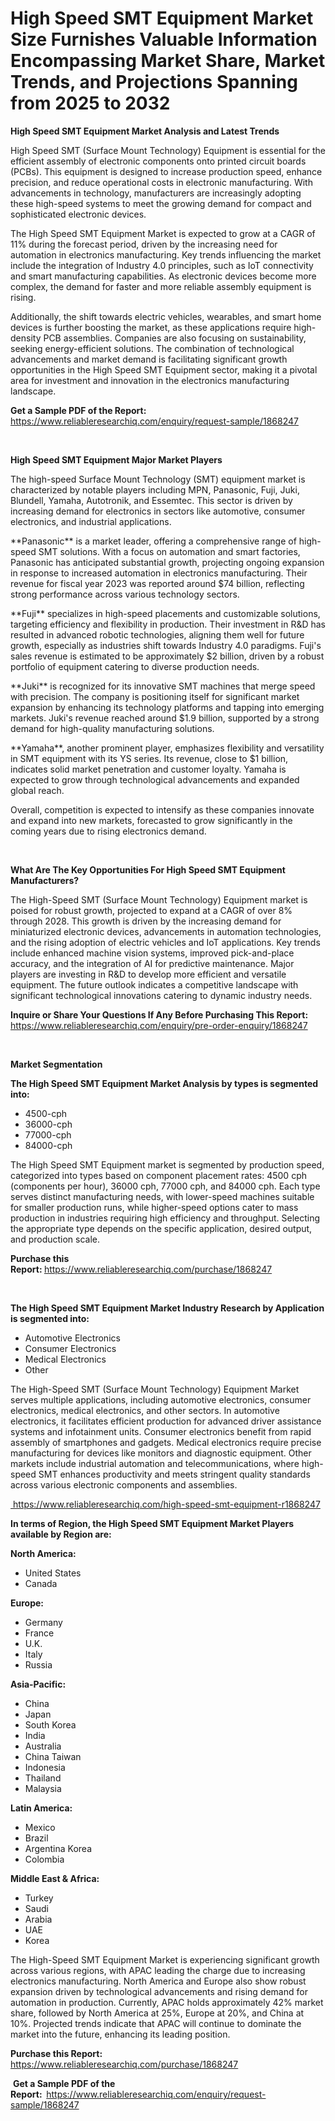 <p><h1>High Speed SMT Equipment Market Size Furnishes Valuable Information Encompassing Market Share, Market Trends, and Projections Spanning from 2025 to 2032</h1></p><p><strong>High Speed SMT Equipment Market Analysis and Latest Trends</strong></p>
<p><p>High Speed SMT (Surface Mount Technology) Equipment is essential for the efficient assembly of electronic components onto printed circuit boards (PCBs). This equipment is designed to increase production speed, enhance precision, and reduce operational costs in electronic manufacturing. With advancements in technology, manufacturers are increasingly adopting these high-speed systems to meet the growing demand for compact and sophisticated electronic devices.</p><p>The High Speed SMT Equipment Market is expected to grow at a CAGR of 11% during the forecast period, driven by the increasing need for automation in electronics manufacturing. Key trends influencing the market include the integration of Industry 4.0 principles, such as IoT connectivity and smart manufacturing capabilities. As electronic devices become more complex, the demand for faster and more reliable assembly equipment is rising.</p><p>Additionally, the shift towards electric vehicles, wearables, and smart home devices is further boosting the market, as these applications require high-density PCB assemblies. Companies are also focusing on sustainability, seeking energy-efficient solutions. The combination of technological advancements and market demand is facilitating significant growth opportunities in the High Speed SMT Equipment sector, making it a pivotal area for investment and innovation in the electronics manufacturing landscape.</p></p>
<p><strong>Get a Sample PDF of the Report:&nbsp;</strong> <a href="https://www.reliableresearchiq.com/enquiry/request-sample/1868247?utm_campaign=1087&utm_medium=2&utm_source=Github&utm_content=ia&utm_term=12042025&utm_id=high-speed-smt-equipment">https://www.reliableresearchiq.com/enquiry/request-sample/1868247</a></p>
<p>&nbsp;</p>
<p><strong>High Speed SMT Equipment Major Market Players</strong></p>
<p><p>The high-speed Surface Mount Technology (SMT) equipment market is characterized by notable players including MPN, Panasonic, Fuji, Juki, Blundell, Yamaha, Autotronik, and Essemtec. This sector is driven by increasing demand for electronics in sectors like automotive, consumer electronics, and industrial applications.</p><p>**Panasonic** is a market leader, offering a comprehensive range of high-speed SMT solutions. With a focus on automation and smart factories, Panasonic has anticipated substantial growth, projecting ongoing expansion in response to increased automation in electronics manufacturing. Their revenue for fiscal year 2023 was reported around $74 billion, reflecting strong performance across various technology sectors.</p><p>**Fuji** specializes in high-speed placements and customizable solutions, targeting efficiency and flexibility in production. Their investment in R&D has resulted in advanced robotic technologies, aligning them well for future growth, especially as industries shift towards Industry 4.0 paradigms. Fuji's sales revenue is estimated to be approximately $2 billion, driven by a robust portfolio of equipment catering to diverse production needs.</p><p>**Juki** is recognized for its innovative SMT machines that merge speed with precision. The company is positioning itself for significant market expansion by enhancing its technology platforms and tapping into emerging markets. Juki's revenue reached around $1.9 billion, supported by a strong demand for high-quality manufacturing solutions.</p><p>**Yamaha**, another prominent player, emphasizes flexibility and versatility in SMT equipment with its YS series. Its revenue, close to $1 billion, indicates solid market penetration and customer loyalty. Yamaha is expected to grow through technological advancements and expanded global reach.</p><p>Overall, competition is expected to intensify as these companies innovate and expand into new markets, forecasted to grow significantly in the coming years due to rising electronics demand.</p></p>
<p>&nbsp;</p>
<p><strong>What Are The Key Opportunities For High Speed SMT Equipment Manufacturers?</strong></p>
<p><p>The High-Speed SMT (Surface Mount Technology) Equipment market is poised for robust growth, projected to expand at a CAGR of over 8% through 2028. This growth is driven by the increasing demand for miniaturized electronic devices, advancements in automation technologies, and the rising adoption of electric vehicles and IoT applications. Key trends include enhanced machine vision systems, improved pick-and-place accuracy, and the integration of AI for predictive maintenance. Major players are investing in R&D to develop more efficient and versatile equipment. The future outlook indicates a competitive landscape with significant technological innovations catering to dynamic industry needs.</p></p>
<p><strong>Inquire or Share Your Questions If Any Before Purchasing This Report:</strong> <a href="https://www.reliableresearchiq.com/enquiry/pre-order-enquiry/1868247?utm_campaign=1087&utm_medium=2&utm_source=Github&utm_content=ia&utm_term=12042025&utm_id=high-speed-smt-equipment">https://www.reliableresearchiq.com/enquiry/pre-order-enquiry/1868247</a></p>
<p>&nbsp;</p>
<p><strong>Market Segmentation</strong></p>
<p><strong>The High Speed SMT Equipment Market Analysis by types is segmented into:</strong></p>
<p><ul><li>4500-cph</li><li>36000-cph</li><li>77000-cph</li><li>84000-cph</li></ul></p>
<p><p>The High Speed SMT Equipment market is segmented by production speed, categorized into types based on component placement rates: 4500 cph (components per hour), 36000 cph, 77000 cph, and 84000 cph. Each type serves distinct manufacturing needs, with lower-speed machines suitable for smaller production runs, while higher-speed options cater to mass production in industries requiring high efficiency and throughput. Selecting the appropriate type depends on the specific application, desired output, and production scale.</p></p>
<p><strong>Purchase this Report:&nbsp;</strong><a href="https://www.reliableresearchiq.com/purchase/1868247?utm_campaign=1087&utm_medium=2&utm_source=Github&utm_content=ia&utm_term=12042025&utm_id=high-speed-smt-equipment">https://www.reliableresearchiq.com/purchase/1868247</a></p>
<p>&nbsp;</p>
<p><strong>The High Speed SMT Equipment Market Industry Research by Application is segmented into:</strong></p>
<p><ul><li>Automotive Electronics</li><li>Consumer Electronics</li><li>Medical Electronics</li><li>Other</li></ul></p>
<p><p>The High-Speed SMT (Surface Mount Technology) Equipment Market serves multiple applications, including automotive electronics, consumer electronics, medical electronics, and other sectors. In automotive electronics, it facilitates efficient production for advanced driver assistance systems and infotainment units. Consumer electronics benefit from rapid assembly of smartphones and gadgets. Medical electronics require precise manufacturing for devices like monitors and diagnostic equipment. Other markets include industrial automation and telecommunications, where high-speed SMT enhances productivity and meets stringent quality standards across various electronic components and assemblies.</p></p>
<p><a href="https://www.reliableresearchiq.com/high-speed-smt-equipment-r1868247?utm_campaign=1087&utm_medium=2&utm_source=Github&utm_content=ia&utm_term=12042025&utm_id=high-speed-smt-equipment">&nbsp;https://www.reliableresearchiq.com/high-speed-smt-equipment-r1868247</a></p>
<p><strong>In terms of Region, the High Speed SMT Equipment Market Players available by Region are:</strong></p>
<p>
    <p> <strong> North America: </strong>
        <ul>
            <li>United States</li>
            <li>Canada</li>
        </ul>
        </p> 
    <p> <strong> Europe: </strong>
        <ul>
            <li>Germany</li>
            <li>France</li>
            <li>U.K.</li>
            <li>Italy</li>
            <li>Russia</li>
        </ul>
        </p> 
    <p> <strong> Asia-Pacific: </strong>
        <ul>
            <li>China</li>
            <li>Japan</li>
            <li>South Korea</li>
            <li>India</li>
            <li>Australia</li>
            <li>China Taiwan</li>
            <li>Indonesia</li>
            <li>Thailand</li>
            <li>Malaysia</li>
        </ul>
        </p> 
    <p> <strong> Latin America: </strong>
        <ul>
            <li>Mexico</li>
            <li>Brazil</li>
            <li>Argentina Korea</li>
            <li>Colombia</li>
        </ul>
        </p> 
    <p> <strong> Middle East & Africa: </strong>
        <ul>
            <li>Turkey</li>
            <li>Saudi</li>
            <li>Arabia</li>
            <li>UAE</li>
            <li>Korea</li>
        </ul>
    </p>
    </p>
<p><p>The High-Speed SMT Equipment Market is experiencing significant growth across various regions, with APAC leading the charge due to increasing electronics manufacturing. North America and Europe also show robust expansion driven by technological advancements and rising demand for automation in production. Currently, APAC holds approximately 42% market share, followed by North America at 25%, Europe at 20%, and China at 10%. Projected trends indicate that APAC will continue to dominate the market into the future, enhancing its leading position.</p></p>
<p><strong>Purchase this Report: </strong><a href="https://www.reliableresearchiq.com/purchase/1868247?utm_campaign=1087&utm_medium=2&utm_source=Github&utm_content=ia&utm_term=12042025&utm_id=high-speed-smt-equipment">https://www.reliableresearchiq.com/purchase/1868247</a></p>
<p>&nbsp;<strong>Get a Sample PDF of the Report:&nbsp;&nbsp;</strong><a href="https://www.reliableresearchiq.com/enquiry/request-sample/1868247?utm_campaign=1087&utm_medium=2&utm_source=Github&utm_content=ia&utm_term=12042025&utm_id=high-speed-smt-equipment">https://www.reliableresearchiq.com/enquiry/request-sample/1868247</a></p>
<p><strong></strong></p>
<p><p></p><p></p><p></p></p>